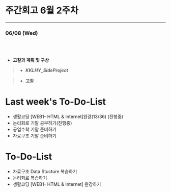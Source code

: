 # 주간회고 6월 2주차
---

### 06/08 (Wed)
<br><br>
+ **고찰과 계획 및 구상** <br>
> + ***KKLHY_SideProject*** <br>
>

> 
> + **고찰** <br>
> 
>





# Last week's To-Do-List
+ 생활코딩 [WEB1- HTML & Internet]완강(13/36) (진행중) <br>
+ 논리회로 기말 공부하기(진행중)<br>
+ 공업수학 기말 준비하기 <br>
+ 자료구조 기말 준비하기 <br>
# To-Do-List
+ 자료구조 Data Stucture  복습하기
+ 논리회로 복습하기 
+ 생활코딩 [WEB1- HTML & Internet] 완강하기

